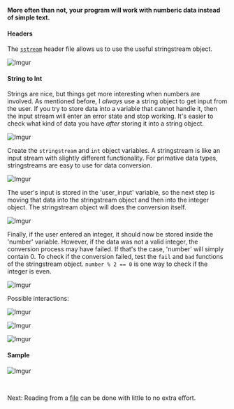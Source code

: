 **More often than not, your program will work with numberic data instead of simple text.**

#### Headers
The [``sstream``](http://www.cplusplus.com/reference/sstream/stringstream/) header file allows us to use the useful stringstream object.

![Imgur](https://i.imgur.com/INcazkt.png)

#### String to Int
Strings are nice, but things get more interesting when numbers are involved. As mentioned before, I *always* use a string object to get input from the user. If you try to store data into a variable that cannot handle it, then the input stream will enter an error state and stop working. It's easier to check what kind of data you have *after* storing it into a string object.

![Imgur](https://i.imgur.com/z5Ki04J.png)

Create the `stringstream` and `int` object variables. A stringstream is like an input stream with slightly different functionality. For primative data types, stringstreams are easy to use for data conversion.

![Imgur](https://i.imgur.com/OxPa1RG.png)

The user's input is stored in the 'user_input' variable, so the next step is moving that data into the stringstream object and then into the integer object. The stringstream object will does the conversion itself.

![Imgur](https://i.imgur.com/cOb5p0S.png)

Finally, if the user entered an integer, it should now be stored inside the 'number' variable. However, if the data was not a valid integer, the conversion process may have failed. If that's the case, 'number' will simply contain 0. To check if the conversion failed, test the `fail` and `bad` functions of the stringstream object. `number % 2 == 0` is one way to check if the integer is even.

![Imgur](https://i.imgur.com/8fMY1m4.png)

Possible interactions:

![Imgur](https://i.imgur.com/tq0rK5F.png)

![Imgur](https://i.imgur.com/5LzB52q.png)

![Imgur](https://i.imgur.com/ySnSylf.png)

#### Sample

![Imgur](https://i.imgur.com/zCzy721.png)

<br>

Next: Reading from a [file](./03-file.md) can be done with little to no extra effort.

